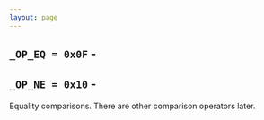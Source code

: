 ```yaml
---
layout: page
---
```


## `_OP_EQ = 0x0F` -
## `_OP_NE = 0x10` -

Equality comparisons. There are other comparison operators later.
